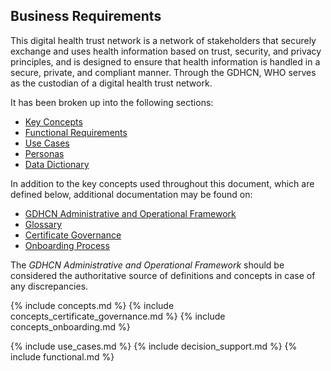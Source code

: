 ## Business Requirements 

This digital health trust network is a network of stakeholders that securely exchange and uses health information based on trust, security, and privacy principles, and is designed to ensure that health information is handled in a secure, private, and compliant manner.  Through the GDHCN, WHO serves as the custodian of a digital health trust network.


It has been broken up into the following sections:
    
<ul>
 <li><a href="concepts.html">Key Concepts</a></li>
 <li><a href="functional.html">Functional Requirements</a></li>   
 <li><a href="usecases.html">Use Cases</a></li>
 <li><a href="personas.html">Personas</a></li>
 <li><a href="dictionary.html">Data Dictionary</a></li>
</ul>


In addition to the key concepts used throughout this document, which are defined below, additional documentation may be found on:
* <a href="GDHCN_Administrative_and_Operational_Framework.pdf">GDHCN Administrative and Operational Framework</a>
* [Glossary](concepts.html)
* [Certificate Governance](concepts_certificate_governance.html)
* [Onboarding Process](concepts_onboarding.html)


The <i>GDHCN Administrative and Operational Framework</i> should be considered the authoritative source of definitions and concepts in case of any discrepancies.


{% include concepts.md %}
{% include concepts_certificate_governance.md %}
{% include concepts_onboarding.md %}


{% include use_cases.md %}
{% include decision_support.md %}
{% include functional.md %}
